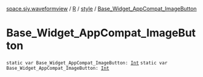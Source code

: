 [space.siy.waveformview](../../index.md) / [R](../index.md) / [style](index.md) / [Base_Widget_AppCompat_ImageButton](./-base_-widget_-app-compat_-image-button.md)

# Base_Widget_AppCompat_ImageButton

`static var Base_Widget_AppCompat_ImageButton: `[`Int`](https://kotlinlang.org/api/latest/jvm/stdlib/kotlin/-int/index.html)
`static var Base_Widget_AppCompat_ImageButton: `[`Int`](https://kotlinlang.org/api/latest/jvm/stdlib/kotlin/-int/index.html)